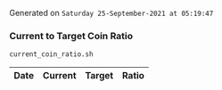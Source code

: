 Generated on `Saturday 25-September-2021 at 05:19:47`

### Current to Target Coin Ratio
`current_coin_ratio.sh`

Date|Current|Target|Ratio
---|---|---|---
